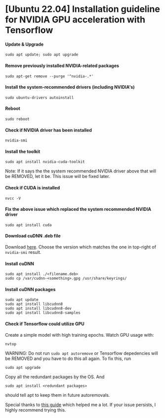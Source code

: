 # [Ubuntu 22.04] Installation guideline for NVIDIA GPU acceleration with Tensorflow
#### Update & Upgrade
```
sudo apt update; sudo apt upgrade
```

#### Remove previously installed NVIDIA-related packages
```
sudo apt-get remove --purge '^nvidia-.*'
```

#### Install the system-recommended drivers (including NVIDIA's)
```
sudo ubuntu-drivers autoinstall
```

#### Reboot
```
sudo reboot
```

#### Check if NVIDIA driver has been installed
```
nvidia-smi
```

#### Install the toolkit
```
sudo apt install nvidia-cuda-toolkit
```
Note: If it says the the system recommended NVIDIA driver above that will be REMOVED, let it be. This issue will be fixed later.

#### Check if CUDA is installed
```
nvcc -V
```

#### Fix the above issue which replaced the system recommended NVIDIA driver
```
sudo apt install cuda
```

#### Download cuDNN .deb file
Download [here](https://developer.nvidia.com/rdp/cudnn-download). Choose the version which matches the one in top-right of `nvidia-smi` result.

#### Install cuDNN
```
sudo apt install ./<filename.deb>
sudo cp /var/cudnn-<something>.gpg /usr/share/keyrings/
```

#### Install cuDNN packages
```
sudo apt update
sudo apt install libcudnn8
sudo apt install libcudnn8-dev
sudo apt install libcudnn8-samples
```

#### Check if Tensorflow could utilize GPU
Create a simple model with high training epochs. Watch GPU usage with:
```
nvtop
```

WARNING: Do not run `sudo apt autoremove` or Tensorflow depedencies will be REMOVED and you have to do this all again. To fix this, run
```
sudo apt upgrade
```
Copy all the redundant packages by the OS. And
```
sudo apt install <redundant packages>
```
should tell apt to keep them in future autoremovals.

Special thanks to [this guide](https://gist.github.com/denguir/b21aa66ae7fb1089655dd9de8351a202) which helped me a lot.
If your issue persists, I highly recommend trying this.
